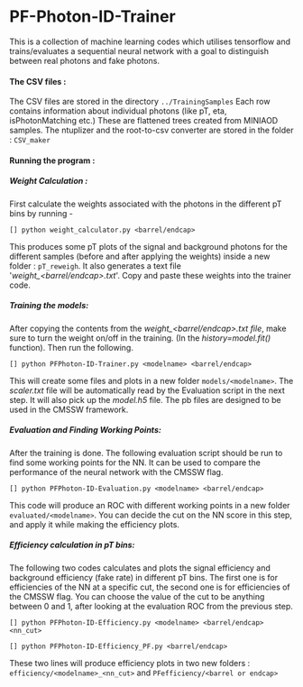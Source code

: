 # PF-Photon-ID-Trainer
This is a collection of machine learning codes which utilises tensorflow and trains/evaluates a sequential neural network with a goal to distinguish between real photons and fake photons.

#### The CSV files :
The CSV files are stored in the directory ```../TrainingSamples```
Each row contains information about individual photons (like pT, eta, isPhotonMatching etc.)
These are flattened trees created from MINIAOD samples.
The ntuplizer and the root-to-csv converter are stored in the folder : ```CSV_maker```
#### Running the program :
##### Weight Calculation :
First calculate the weights associated with the photons in the different pT bins by running -
```
[] python weight_calculator.py <barrel/endcap> 
```
This produces some pT plots of the signal and background photons for the different samples (before and after applying the weights) inside a new folder : ```pT_reweigh```. It also generates a text file '*weight_<barrel/endcap>.txt*'. Copy and paste these weights into the trainer code.

##### Training the models:
After copying the contents from the *weight_<barrel/endcap>.txt file*, make sure to turn the weight on/off in the training. (In the *history=model.fit()* function). Then run the following.
```
[] python PFPhoton-ID-Trainer.py <modelname> <barrel/endcap>
```
This will create some files and plots in a new folder ```models/<modelname>```. The *scaler.txt* file will be automatically read by the Evaluation script in the next step. It will also pick up the *model.h5* file. The pb files are designed to be used in the CMSSW framework.

##### Evaluation and Finding Working Points:
After the training is done. The following evaluation script should be run to find some working points for the NN. It can be used to compare the performance of the neural network with the CMSSW flag.
```
[] python PFPhoton-ID-Evaluation.py <modelname> <barrel/endcap>
```
This code will produce an ROC with different working points in a new folder ```evaluated/<modelname>```. You can decide the cut on the NN score in this step, and apply it while making the efficiency plots.

##### Efficiency calculation in pT bins:
The following two codes calculates and plots the signal efficiency and background efficiency (fake rate) in different pT bins. The first one is for efficiencies of the NN at a specific cut, the second one is for efficiencies of the CMSSW flag. You can choose the value of the cut to be anything between 0 and 1, after looking at the evaluation ROC from the previous step.
```
[] python PFPhoton-ID-Efficiency.py <modelname> <barrel/endcap> <nn_cut>
```
```
[] python PFPhoton-ID-Efficiency_PF.py <barrel/endcap>
```
These two lines will produce efficiency plots in two new folders : ```efficiency/<modelname>_<nn_cut>``` and ```PFefficiency/<barrel or endcap>```



